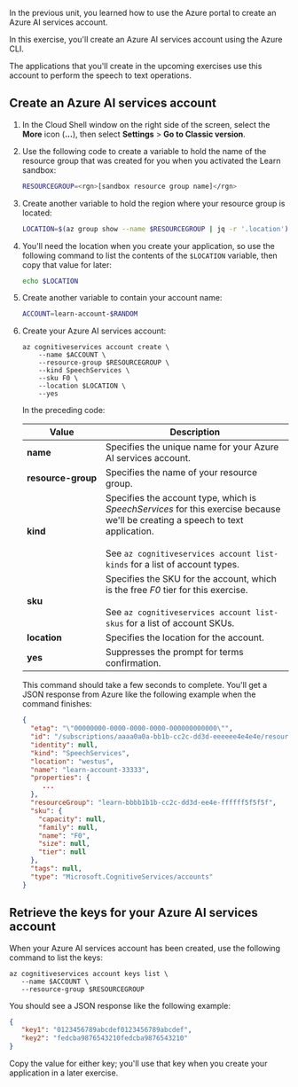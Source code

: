 In the previous unit, you learned how to use the Azure portal to create an Azure AI services account.

In this exercise, you'll create an Azure AI services account using the Azure CLI.

The applications that you'll create in the upcoming exercises use this account to perform the speech to text operations.

<a name='create-an-azure-ai-services-account'></a>

## Create an Azure AI services account

1. In the Cloud Shell window on the right side of the screen, select the **More** icon (**...**), then select **Settings** > **Go to Classic version**.

1. Use the following code to create a variable to hold the name of the resource group that was created for you when you activated the Learn sandbox:

    ```bash
    RESOURCEGROUP=<rgn>[sandbox resource group name]</rgn>
    ```

1. Create another variable to hold the region where your resource group is located:

    ```bash
    LOCATION=$(az group show --name $RESOURCEGROUP | jq -r '.location')
    ```

1. You'll need the location when you create your application, so use the following command to list the contents of the `$LOCATION` variable, then copy that value for later:

    ```bash
    echo $LOCATION
    ```

1. Create another variable to contain your account name:

    ```bash
    ACCOUNT=learn-account-$RANDOM
    ```

1. Create your Azure AI services account:

    ```azurecli
    az cognitiveservices account create \
        --name $ACCOUNT \
        --resource-group $RESOURCEGROUP \
        --kind SpeechServices \
        --sku F0 \
        --location $LOCATION \
        --yes
    ```

    In the preceding code:

    | Value | Description |
    | --- | --- |
    | **name** | Specifies the unique name for your Azure AI services account. |
    | <nobr>**resource-group**</nobr> | Specifies the name of your resource group. |
    | **kind** | Specifies the account type, which is *SpeechServices* for this exercise because we'll be creating a speech to text application.<br /><br />See `az cognitiveservices account list-kinds` for a list of account types. |
    | **sku** | Specifies the SKU for the account, which is the free *F0* tier for this exercise.<br /><br />See `az cognitiveservices account list-skus` for a list of account SKUs.  |
    | **location** | Specifies the location for the account. |
    | **yes** | Suppresses the prompt for terms confirmation. |

    This command should take a few seconds to complete. You'll get a JSON response from Azure like the following example when the command finishes:

    ```json
    {
      "etag": "\"00000000-0000-0000-0000-000000000000\"",
      "id": "/subscriptions/aaaa0a0a-bb1b-cc2c-dd3d-eeeeee4e4e4e/resourceGroups/learn-bbbb1b1b-cc2c-dd3d-ee4e-ffffff5f5f5f/providers/Microsoft.CognitiveServices/accounts/learn-account-33333",
      "identity": null,
      "kind": "SpeechServices",
      "location": "westus",
      "name": "learn-account-33333",
      "properties": {
         ...
      },
      "resourceGroup": "learn-bbbb1b1b-cc2c-dd3d-ee4e-ffffff5f5f5f",
      "sku": {
        "capacity": null,
        "family": null,
        "name": "F0",
        "size": null,
        "tier": null
      },
      "tags": null,
      "type": "Microsoft.CognitiveServices/accounts"
    }
    ```

<a name='retrieve-the-keys-for-your-azure-ai-services-account'></a>

## Retrieve the keys for your Azure AI services account

When your Azure AI services account has been created, use the following command to list the keys:

```azurecli
az cognitiveservices account keys list \
   --name $ACCOUNT \
   --resource-group $RESOURCEGROUP
```

You should see a JSON response like the following example:

```json
{
   "key1": "0123456789abcdef0123456789abcdef",
   "key2": "fedcba9876543210fedcba9876543210"
}
```

Copy the value for either key; you'll use that key when you create your application in a later exercise.
